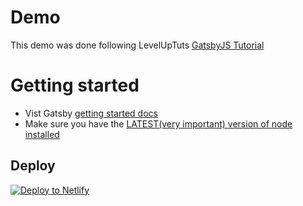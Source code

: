 # Demo
  This demo was done following LevelUpTuts [GatsbyJS Tutorial](https://www.youtube.com/watch?v=b2H7fWhQcdE&index=1&list=PLLnpHn493BHHfoINKLELxDch3uJlSapxg)

# Getting started
  - Vist Gatsby [getting started docs](https://www.gatsbyjs.org/docs/)
  - Make sure you have the [LATEST(very important) version of node installed](https://nodejs.org/en/)


## Deploy

[![Deploy to Netlify](https://www.netlify.com/img/deploy/button.svg)](https://app.netlify.com/start/deploy?repository=https://github.com/gatsbyjs/gatsby-starter-default)
